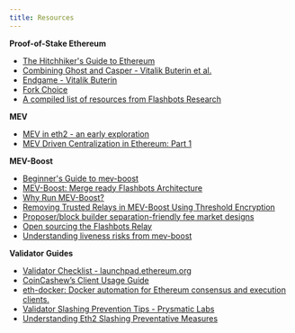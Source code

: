 ```yaml
---
title: Resources
---
```


**Proof-of-Stake Ethereum**

- [The Hitchhiker's Guide to Ethereum](https://members.delphidigital.io/reports/the-hitchhikers-guide-to-ethereum/)
- [Combining Ghost and Casper - Vitalik Buterin et al.](https://arxiv.org/pdf/2003.03052.pdf)
- [Endgame - Vitalik Buterin](https://vitalik.ca/general/2021/12/06/endgame.html)
- [Fork Choice](https://github.com/ethereum/consensus-specs/blob/dev/specs/phase0/fork-choice.md)
- [A compiled list of resources from Flashbots Research](https://github.com/flashbots/mev-boost/wiki/Research#open-questions)

**MEV**

- [MEV in eth2 - an early exploration](https://writings.flashbots.net/research/mev-eth2/)
- [MEV Driven Centralization in Ethereum: Part 1](https://simbro.medium.com/mev-driven-centralization-in-ethereum-ec829a214f18)

**MEV-Boost**

- [Beginner's Guide to mev-boost](https://writings.flashbots.net/writings/beginners-guide-mevboost/)
- [MEV-Boost: Merge ready Flashbots Architecture](https://ethresear.ch/t/mev-boost-merge-ready-flashbots-architecture/11177)
- [Why Run MEV-Boost?](https://writings.flashbots.net/writings/why-run-mevboost/)
- [Removing Trusted Relays in MEV-Boost Using Threshold Encryption](https://ethresear.ch/t/removing-trusted-relays-in-mev-boost-using-threshold-encryption/13449)
- [Proposer/block builder separation-friendly fee market designs](https://ethresear.ch/t/proposer-block-builder-separation-friendly-fee-market-designs/9725)
- [Open sourcing the Flashbots Relay](https://writings.flashbots.net/writings/Flashbots-Relay-open-sourcing)
- [Understanding liveness risks from mev-boost](https://writings.flashbots.net/writings/understanding-mev-boost-liveness-risks)

**Validator Guides**

- [Validator Checklist - launchpad.ethereum.org](https://launchpad.ethereum.org/en/merge-readiness)
- [CoinCashew’s Client Usage Guide](https://eth-docker.net/docs/Usage/ResourceUsage)
- [eth-docker: Docker automation for Ethereum consensus and execution clients.](https://github.com/eth-educators/eth-docker)
- [Validator Slashing Prevention Tips - Prysmatic Labs](https://medium.com/prysmatic-labs/eth2-slashing-prevention-tips-f6faa5025f50)
- [Understanding Eth2 Slashing Preventative Measures](https://www.bloxstaking.com/blog/ethereum-2-0/understanding-eth2-slashing-preventative-measures/)